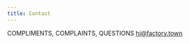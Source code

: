```yaml
---
title: Contact
---
```


COMPLIMENTS, COMPLAINTS, QUESTIONS
[hi@factory.town](mailto:hi@factory.town)